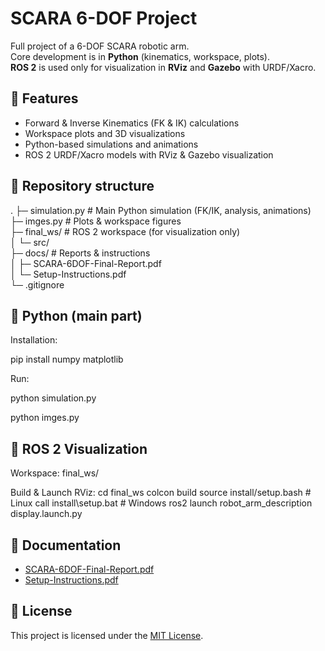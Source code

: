 # SCARA 6-DOF Project

Full project of a 6-DOF SCARA robotic arm.  
Core development is in **Python** (kinematics, workspace, plots).  
**ROS 2** is used only for visualization in **RViz** and **Gazebo** with URDF/Xacro.

## 🚀 Features
- Forward & Inverse Kinematics (FK & IK) calculations
- Workspace plots and 3D visualizations
- Python-based simulations and animations
- ROS 2 URDF/Xacro models with RViz & Gazebo visualization

## 📂 Repository structure
.
├─ simulation.py          # Main Python simulation (FK/IK, analysis, animations)  
├─ imges.py               # Plots & workspace figures  
├─ final_ws/              # ROS 2 workspace (for visualization only)  
│  └─ src/  
├─ docs/                  # Reports & instructions  
│   ├─ SCARA-6DOF-Final-Report.pdf  
│   └─ Setup-Instructions.pdf  
└─ .gitignore  



## 🐍 Python (main part)
Installation:

  pip install numpy matplotlib
  

Run:

  python simulation.py
  
  python imges.py

## 🤖 ROS 2 Visualization
Workspace: final_ws/

Build & Launch RViz:
cd final_ws
colcon build
source install/setup.bash   # Linux
call install\setup.bat      # Windows
ros2 launch robot_arm_description display.launch.py

## 📄 Documentation
- [SCARA-6DOF-Final-Report.pdf](docs/SCARA-6DOF-Final-Report.pdf)  
- [Setup-Instructions.pdf](docs/Setup-Instructions.pdf)

## 📜 License
This project is licensed under the [MIT License](LICENSE).
